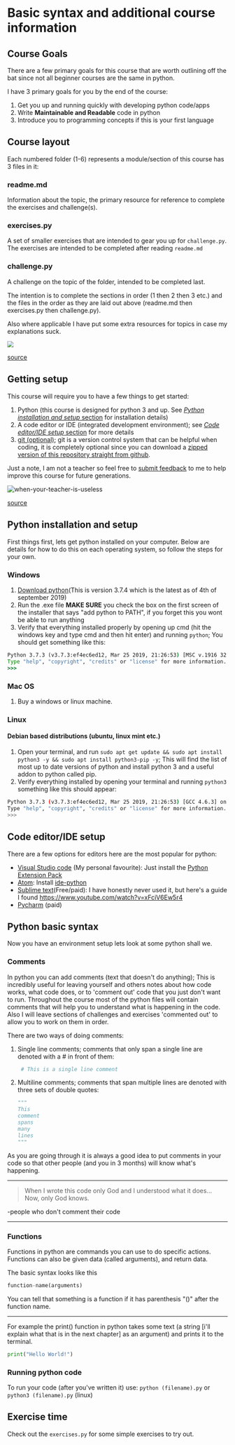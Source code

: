 # Basic syntax and additional course information

## Course Goals

There are a few primary goals for this course that are worth outlining off the bat since not all beginner courses are the same in python.



I have 3 primary goals for you by the end of the course:

1. Get you up and running quickly with developing python code/apps
2. Write **Maintainable and Readable** code in python
3. Introduce you to programming concepts if this is your first language



## Course layout

Each numbered folder (1-6) represents a module/section of this course has 3 files in it:

### readme.md

Information about the topic, the primary resource for reference to complete the exercises and challenge(s). 

### exercises.py

A set of smaller exercises that are intended to gear you up for ```challenge.py```. The exercises are intended to be completed after reading ```readme.md```

### challenge.py

A challenge on the topic of the folder, intended to be completed last.



The intention is to complete the sections in order (1 then 2 then 3 etc.) and the files in the order as they are laid out above (readme.md then exercises.py then challenge.py). 



Also where applicable I have put some extra resources for topics in case my explanations suck.

<img src="../Images/Memes/resources.jpg" style="zoom:90%;" />

[source]( https://imgflip.com/i/19fiqp )



## Getting setup

This course will require you to have a few things to get started:

1. Python (this course is designed for python 3 and up. See [*Python installation and setup* section](#python-installation-and-setup) for installation details)
2. A code editor or IDE (integrated development environment); see [*Code editor/IDE setup* section](#code-editor-ide-installation-and-setup) for more details
3. [git (optional)](https://git-scm.com/); git is a version control system that can be helpful when coding, it is completely optional since you can download a [zipped version of this repository straight from github](https://github.com/Descent098/python-exercises/archive/master.zip).

Just a note, I am not a teacher so feel free to [submit feedback](mailto:kieran.wood1@ucalgary.ca) to me to help improve this course for future generations.

![when-your-teacher-is-useless](../Images/Memes/when-your-teacher-is-useless.png)

[source]( https://pics.me.me/when-you-have-to-teach-yourself-a-subject-because-your-16262454.png )

## Python installation and setup

First things first, lets get python installed on your computer. Below are details for how to do this on each operating system, so follow the steps for your own.

### Windows

1. [Download python](https://www.python.org/ftp/python/3.7.4/python-3.7.4-amd64.exe)(This is version 3.7.4 which is the latest as of 4th of september 2019)
2. Run the .exe file **MAKE SURE** you check the box on the first screen of the installer that says "add python to PATH", if you forget this you wont be able to run anything
3. Verify that everything installed properly by opening up cmd (hit the windows key and type cmd and then hit enter) and running ```python```; You should get something like this:

``` cmd
Python 3.7.3 (v3.7.3:ef4ec6ed12, Mar 25 2019, 21:26:53) [MSC v.1916 32 bit (Intel)] on win32
Type "help", "copyright", "credits" or "license" for more information.
>>>
```

### Mac OS

1. Buy a windows or linux machine.

### Linux

#### Debian based distributions (ubuntu, linux mint etc.)

1. Open your terminal, and run ```sudo apt get update && sudo apt install python3 -y && sudo apt install python3-pip -y```; This will find the list of most up to date versions of python and install python 3 and a useful addon to python called pip.
2. Verify everything installed by opening your terminal and running ```python3``` something like this should appear:

``` bash
Python 3.7.3 (v3.7.3:ef4ec6ed12, Mar 25 2019, 21:26:53) [GCC 4.6.3] on linux2
Type "help", "copyright", "credits" or "license" for more information.
>>>
```

## Code editor/IDE setup

There are a few options for editors here are the most popular for python:
- [Visual Studio code](https://code.visualstudio.com/) (My personal favourite): Just install the [Python Extension Pack](https://marketplace.visualstudio.com/items?itemName=donjayamanne.python-extension-pack)
- [Atom](https://atom.io/): Install [ide-python](https://atom.io/packages/ide-python)
- [Sublime text](https://www.sublimetext.com/3)(Free/paid): I have honestly never used it, but here's a guide I found https://www.youtube.com/watch?v=xFciV6Ew5r4
- [Pycharm](https://www.jetbrains.com/pycharm/) (paid)

## Python basic syntax

Now you have an environment setup lets look at some python shall we.

### Comments

In python you can add comments (text that doesn't do anything); This is incredibly useful for leaving yourself and others notes about how code works, what code does, or to 'comment out' code that you just don't want to run. Throughout the course most of the python files will contain comments that will help you to understand what is happening in the code. Also I will leave sections of challenges and exercises 'commented out' to allow you to work on them in order.

There are two ways of doing comments:

1. Single line comments; comments that only span a single line are denoted with a # in front of them:

   ```python
    # This is a single line comment
   ```

2. Multiline comments; comments that span multiple lines are denoted with three sets of double quotes:

    ```python
    """
    This
    comment
    spans
    many
    lines
    """
    ```

As you are going through it is always a good idea to put comments in your code so that other people (and you in 3 months) will know what's happening.

---

> When I wrote this code only God and I understood what it does... Now, only God knows.

-people who don't comment their code

---

### Functions

Functions in python are commands you can use to do specific actions. Functions can also be given data (called arguments), and return data.

The basic syntax looks like this

```python
function-name(arguments)
```

You can tell that something is a function if it has parenthesis "()" after the function name.

---

For example the print() function in python takes some text (a string [i'll explain what that is in the next chapter] as an argument) and prints it to the terminal.

```python
print("Hello World!")
```

### Running python code

To run your code (after you've written it) use: ```python (filename).py``` or ```python3 (filename).py``` (linux)

## Exercise time

Check out the ```exercises.py``` for some simple exercises to try out.
